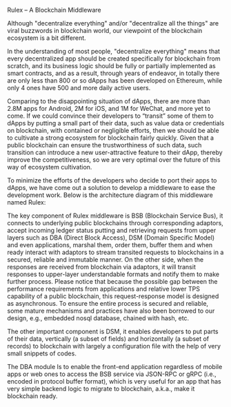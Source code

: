 Rulex – A Blockchain Middleware

Although "decentralize everything" and/or "decentralize all the things" are viral buzzwords in blockchain world, our viewpoint of the blockchain ecosystem is a bit different.

In the understanding of most people, "decentralize everything" means that every decentralized app should be created specifically for blockchain from scratch, and its business logic should be fully or partially implemented as smart contracts, and as a result, through years of endeavor, in totally there are only less than 800 or so dApps has been developed on Ethereum, while only 4 ones have 500 and more daily active users.  

Comparing to the disappointing situation of dApps, there are more than 2.8M apps for Android, 2M for iOS, and 1M for WeChat, and more yet to come.  If we could convince their developers to “transit” some of them to dApps by putting a small part of their data, such as value data or credentials on blockchain, with contained or negligible efforts, then we should be able to cultivate a strong ecosystem for blockchain fairly quickly.  Given that a public blockchain can ensure the trustworthiness of such data, such transition can introduce a new user-attractive feature to their dApp, thereby improve the competitiveness, so we are very optimal over the future of this way of ecosystem cultivation.

To minimize the efforts of the developers who decide to port their apps to dApps, we have come out a solution to develop a middleware to ease the development work. Below is the architecture diagram of this middleware named Rulex:


The key component of Rulex middleware is BSB (Blockchain Service Bus), it connects to underlying public blockchains through corresponding adaptors, accept incoming ledger status putting and retrieving requests from upper layers such as DBA (Direct Block Access), DSM (Domain Specific Model) and even applications, marshal them, order them, buffer them and when ready interact with adaptors to stream transited requests to blockchains in a secured, reliable and immutable manner. On the other side, when the responses are received from blockchain via adaptors, it will transit responses to upper-layer understandable formats and notify them to make further process.  Please notice that because the possible gap between the performance requirements from applications and relative lower TPS capability of a public blockchain, this request-response model is designed as asynchronous. To ensure the entire process is secured and reliable, some mature mechanisms and practices have also been borrowed to our design, e.g., embedded nosql database, chained with hash, etc.

The other important component is DSM, it enables developers to put parts of their data, vertically (a subset of fields) and horizontally (a subset of records) to blockchain with largely a configuration file with the help of very small snippets of codes.

The DBA module Is to enable the front-end application regardless of mobile apps or web ones to access the BSB service via JSON-RPC or gRPC (i.e., encoded in protocol buffer format), which is very useful for an app that has very simple backend logic to migrate to blockchain, a.k.a., make it blockchain ready.


